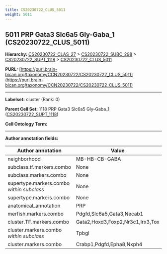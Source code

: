 ```yaml
---
title: CS20230722_CLUS_5011
weight: 5011
---
```

## 5011 PRP Gata3 Slc6a5 Gly-Gaba_1 (CS20230722_CLUS_5011)
<b>Hierarchy: </b>
[CS20230722_CLAS_27](../CS20230722_CLAS_27) >
[CS20230722_SUBC_298](../CS20230722_SUBC_298) >
[CS20230722_SUPT_1118](../CS20230722_SUPT_1118) >
[CS20230722_CLUS_5011](../CS20230722_CLUS_5011)

**PURL:** [https://purl.brain-bican.org/taxonomy/CCN20230722/CS20230722_CLUS_5011](https://purl.brain-bican.org/taxonomy/CCN20230722/CS20230722_CLUS_5011)

---


**Labelset:** cluster (Rank: 0)

**Parent Cell Set:** 1118 PRP Gata3 Slc6a5 Gly-Gaba_1 ([CS20230722_SUPT_1118](../CS20230722_SUPT_1118))



**Cell Ontology Term:** 

[MARKER GENES.]: #


---

[TRANSFERRED ANNOTATIONS.]: #


[AUTHOR ANNOTATION FIELDS.]: #


**Author annotation fields:**

| Author annotation | Value |
|-------------------|-------|
|neighborhood|MB-HB-CB-GABA|
|subclass.tf.markers.combo|None|
|subclass.markers.combo|None|
|supertype.markers.combo _within subclass_|None|
|supertype.markers.combo|None|
|anatomical_annotation|PRP|
|merfish.markers.combo|Pdgfd,Slc6a5,Gata3,Necab1|
|cluster.TF.markers.combo|Gata2,Hoxd3,Foxp2,Nr3c1,Irx3,Tox|
|cluster.markers.combo _within subclass_|Tpbgl|
|cluster.markers.combo|Crabp1,Pdgfd,Epha8,Nxph4|

